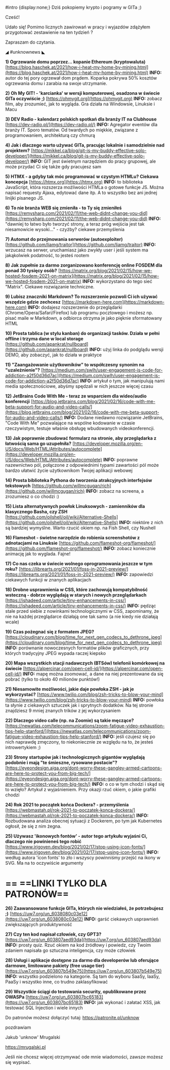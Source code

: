 #intro {display:none;}
Dziś pokopiemy krypto i pogramy w GITa ;)

Cześć!

Udało się! Pomimo licznych zawirowań w pracy i wyjazdów zdążyłem przygotować zestawienie na ten tydzień ? 

Zapraszam do czytania.

 

◢ #unknownews ◣

**1) Ogrzewanie domu poprzez... kopanie Ethereum (kryptowaluta)**
[https://blog.haschek.at/2021/how-i-heat-my-home-by-mining.html](https://blog.haschek.at/2021/how-i-heat-my-home-by-mining.html)
**INFO:** autor do tej pory ogrzewał dom prądem. Koparka pokrywa 50% kosztów ogrzewania domu i zarabia na swoje utrzymanie.


**2) Oh My GIT! - 'karcianka' w wersji komputerowej, osadzona w świecie GITa oczywiście ;)**
[https://ohmygit.org](https://ohmygit.org)
**INFO:** zobacz film, aby zrozumieć, jak to wygląda. Gra działa na Windowsie, Linuksie i Macu


**3) DEV Radio - kalendarz polskich spotkań dla branży IT na Clubhouse**
[https://dev-radio.pl/](https://dev-radio.pl/)
**INFO:** Agregator eventów dla branży IT. Sporo tematów. Od twardych po miękkie, związane z programowaniem, architekturą czy chmurą


**4) Jak i dlaczego warto używać GITa, pracując lokalnie i samodzielnie nad projektem?**
[https://mikkel.ca/blog/git-is-my-buddy-effective-solo-developer/](https://mikkel.ca/blog/git-is-my-buddy-effective-solo-developer/)
**INFO:** GIT jest świetnym narzędziem do pracy grupowej, ale może przydać Ci się także gdy pracujesz sam


**5) HTMX - a gdyby tak móc programować w czystym HTMLu? Ciekawa koncepcja**
[https://htmx.org](https://htmx.org)
**INFO:** to biblioteka JavaScript, która rozszerza możliwości HTMLa o gotowe funkcje JS. Można napisać requesty Ajaxa, edytować dane itp. A to wszystko bez ani jednej linijki pisanego JS.


**6) To nie branża WEB się zmieniła - to Ty się zmieniłeś**
[https://remysharp.com/2021/02/11/the-web-didnt-change-you-did](https://remysharp.com/2021/02/11/the-web-didnt-change-you-did)
**INFO:** "dawniej to łatwo było tworzyć strony, a teraz próg wejścia jest tak niesamowicie wysoki..." - czyżby? ciekawe przemyślenia


**7) Automat do przejmowania serwerów (autoexploiter)**
[https://github.com/liamg/traitor](https://github.com/liamg/traitor)
**INFO:** wrzucasz na serwer, uruchamiasz jako zwykły user i jeśli system ma jakąkolwiek podatność, to jesteś rootem


**8) Jak zupełnie za darmo zorganizowano konferencję online FOSDEM dla ponad 30 tysięcy osób?**
[https://matrix.org/blog/2021/02/15/how-we-hosted-fosdem-2021-on-matrix](https://matrix.org/blog/2021/02/15/how-we-hosted-fosdem-2021-on-matrix)
**INFO:** wykorzystano do tego sieć "Matrix". Ciekawe rozwiązanie techniczne.


**9) Lubisz znaczniki Markdown? To rozszerzenie pozwoli Ci ich używać wszędzie gdzie zechcesz**
[https://markdown-here.com](https://markdown-here.com)
**INFO:** dodajesz rozszerzenie do przeglądarki (Chrome/Opera/Safari/Firefox) lub programu pocztowego i możesz np. pisać maile w Markdown, a odbiorca otrzyma je jako pięknie sformatowany HTML


**10) Prosta tablica (w stylu kanban) do organizacji tasków. Działa w pełni offline i trzyma dane w local storage**
[https://github.com/apankrat/nullboard](https://github.com/apankrat/nullboard)
**INFO:** użyj linka do podglądu wersji DEMO, aby zobaczyć, jak to działa w praktyce


**11) "Zaangażowanie użytkowników" to współczesny synonim na "uzależnienie"?**
[https://medium.com/swlh/user-engagement-is-code-for-addiction-a2f50d36d7ac](https://medium.com/swlh/user-engagement-is-code-for-addiction-a2f50d36d7ac)
**INFO:** artykuł o tym, jak manipulują nami media społecznościowe, abyśmy spędzali w nich jeszcze więcej czasu


**12) JetBrains Code With Me - teraz ze wsparciem dla wideo/audio konferencji**
[https://blog.jetbrains.com/blog/2021/02/16/code-with-me-beta-support-for-audio-and-video-calls/](https://blog.jetbrains.com/blog/2021/02/16/code-with-me-beta-support-for-audio-and-video-calls/)
**INFO:** Dodane niedawno rozwiązanie JetBrains, "Code With Me" pozwalające na wspólne kodowanie w czasie rzeczywistym, testuje właśnie obsługę wbudowanych videokonferencji.


**13) Jak poprawnie zbudować formularz na stronie, aby przeglądarka z łatwością sama go uzupełniła?**
[https://developer.mozilla.org/en-US/docs/Web/HTML/Attributes/autocomplete](https://developer.mozilla.org/en-US/docs/Web/HTML/Attributes/autocomplete)
**INFO:** poprawne nazewnictwo pól, połączone z odpowiednimi typami zawartości pól może bardzo ułatwić życie użytkownikom Twojej aplikacji webowej


**14) Prosta biblioteka Pythona do tworzenia atrakcyjnych interfejsów tekstowych**
[https://github.com/willmcgugan/rich](https://github.com/willmcgugan/rich)
**INFO:** zobacz na screena, a zrozumiesz o co chodzi :)


**15) Lista alternatywnych powłok Linuksowych - zamienników dla klasycznego Basha, czy ZSH**
[https://github.com/oilshell/oil/wiki/Alternative-Shells](https://github.com/oilshell/oil/wiki/Alternative-Shells)
**INFO:** niektóre z nich są bardziej wymyślne. Warto rzucić okiem np. na Fish Shell, czy Nushell


**16) Flameshot - świetne narzędzie do robienia screenshotów z adnotacjami na Linuksie**
[https://github.com/flameshot-org/flameshot/](https://github.com/flameshot-org/flameshot/)
**INFO:** zobacz koniecznie animację jak to wyglada. Fajne!


**17) Co nas czeka w świecie wolnego oprogramowania jeszcze w tym roku?**
[https://librearts.org/2021/01/foss-in-2021-preview/](https://librearts.org/2021/01/foss-in-2021-preview/)
**INFO:** zapowiedzi ciekawych funkcji w znanych aplikacjach


**18) Drobne usprawnienia w CSS, które zachowują kompatybilność wsteczną - dobrze wyglądają w starych i nowych przeglądarkach**
[https://ishadeed.com/article/tiny-enhancements-in-css/](https://ishadeed.com/article/tiny-enhancements-in-css/)
**INFO:** pędząc stale przed siebie z nowinkami technologicznymi w CSS, zapominamy, że nie na każdej przeglądarce działają one tak samo (a nie kiedy nie działają wcale)


**19) Czas pożegnać się z formatem JPEG?**
[https://cloudinary.com/blog/time_for_next_gen_codecs_to_dethrone_jpeg](https://cloudinary.com/blog/time_for_next_gen_codecs_to_dethrone_jpeg)
**INFO:** porównanie nowoczesnych formatów plików graficznych, przy których tradycyjny JPEG wypada raczej kiepsko


**20) Mapa wszystkich stacji nadawczych (BTSów) telefonii komórkowej na świecie**
[https://alpercinar.com/open-cell-id/](https://alpercinar.com/open-cell-id/)
**INFO:** mapę można zoomować, a dane na niej prezentowane da się pobrać (tylko to około 40 milionów punktów!)


**21) Niesamowite możliwości, jakie daje powłoka ZSH - jak je wykorzystać?**
[https://www.twilio.com/blog/zsh-tricks-to-blow-your-mind](https://www.twilio.com/blog/zsh-tricks-to-blow-your-mind)
**INFO:** powłoka ta słynie z ciekawych sztuczek jak i sprytnych dodatków. Na tej stronie znajdziesz 9 mniej znanych trików z jej wykorzysaniem


**22) Dlaczego video calle (np. na Zoomie) są takie męczące?**
[https://newatlas.com/telecommunications/zoom-fatigue-video-exhaustion-tips-help-stanford/](https://newatlas.com/telecommunications/zoom-fatigue-video-exhaustion-tips-help-stanford/)
**INFO:** jeśli czujesz się po nich naprawdę zmęczony, to niekoniecznie ze względu na to, że jesteś introwertykiem ;)


**23) Strony startupów jak i technologicznych gigantów wyglądają podobnie i mają "te śmieszne, rysowane postacie"?**
[https://eyeondesign.aiga.org/dont-worry-these-gangley-armed-cartoons-are-here-to-protect-you-from-big-tech/](https://eyeondesign.aiga.org/dont-worry-these-gangley-armed-cartoons-are-here-to-protect-you-from-big-tech/)
**INFO:** o co w tym chodzi i skąd się to wzięło? Artykuł z wyjaśnieniem. Przy okazji rzuć okiem, o jakie grafiki chodzi


**24) Rok 2021 to początek końca Dockera? - przemyślenia**
[https://webmastah.pl/rok-2021-to-poczatek-konca-dockera/](https://webmastah.pl/rok-2021-to-poczatek-konca-dockera/)
**INFO:** Rozbudowana analiza obecnej sytuacji z Dockerem, po tym jak Kubernetes ogłosił, że się z nim żegna.


**25) Używasz 'ikonowych fontów' - autor tego artykułu wyjaśni Ci, dlaczego nie powinieneś tego robić**
[https://www.irigoyen.dev/blog/2021/02/17/stop-using-icon-fonts/](https://www.irigoyen.dev/blog/2021/02/17/stop-using-icon-fonts/)
**INFO:** według autora 'icon fonts' to zło i wszyscy powinniśmy przejść na ikony w SVG. Ma na to oczywiście argumenty


== **==LINKI TYLKO DLA PATRONÓW==**
 ==

**26) Zaawansowane funkcje GITa, których nie wiedziałeś, że potrzebujesz ;)**
[https://uw7.org/un_6038080c03e12](https://uw7.org/un_6038080c03e12)
**INFO:** garść ciekawych usprawnień zwiększających produktywność


**27) Czy ten kod napisał człowiek, czy GPT3?**
[https://uw7.org/un_603807aed93da](https://uw7.org/un_603807aed93da)
**INFO:** prosty quiz. Rzuć okiem na kod źródłowy i powiedz, czy Twoim zdaniem napisała go sztuczna inteligencja, czy może człowiek


**28) Usługi i aplikacje dostępne za darmo dla developerów lub oferujące darmowe, limitowane pakiety (free usage tier)**
[https://uw7.org/un_603807b549e75](https://uw7.org/un_603807b549e75)
**INFO:** wszystko podzielono na kategorie. Są tam do wyboru SaaSy, IaaSy, PaaSy i wszystko inne, co trudno zaklasyfikować


**29) Wszystkie ściągi do testowania security, opublikowane przez OWASPa**
[https://uw7.org/un_603807bc65183](https://uw7.org/un_603807bc65183)
**INFO:** jak wykonać i załatać XSS, jak testować SQL Injection i wiele innych


 

Do patronów możesz dołączyć tutaj: https://patronite.pl/unknow

 
pozdrawiam

Jakub 'unknow' Mrugalski

https://mrugalski.pl

 
Jeśli nie chcesz więcej otrzymywać ode mnie wiadomości, zawsze możesz się wypisać.